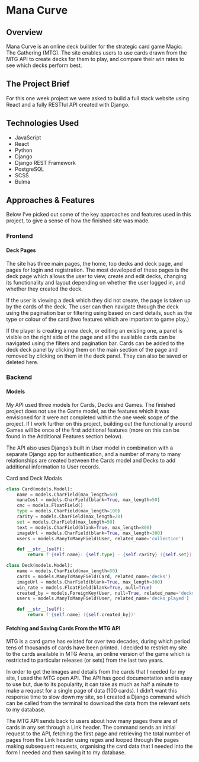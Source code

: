 # Mana Curve

## Overview

Mana Curve is an online deck builder for the strategic card game Magic: The Gathering (MTG). The site enables users to use cards drawn from the MTG API to create decks for them to play, and compare their win rates to see which decks perform best.

## The Project Brief

For this one week project we were asked to build a full stack website using React and a fully RESTful API created with Django.


## Technologies Used
* JavaScript
* React
* Python
* Django
* Django REST Framework
* PostgreSQL
* SCSS
* Bulma

## Approaches & Features

Below I’ve picked out some of the key approaches and features used in this project, to give a sense of how the finished site was made.

### Frontend

#### Deck Pages

The site has three main pages, the home, top decks and deck page, and pages for login and registration. The most developed of these pages is the deck page which allows the user to view, create and edit decks, changing its functionality and layout depending on whether the user logged in, and whether they created the deck.

If the user is viewing a deck which they did not create, the page is taken up by the cards of the deck. The user can then navigate through the deck using the pagination bar or filtering using based on card details, such as the type or colour of the card (two features which are important to game play.)

If the player is creating a new deck, or editing an existing one, a panel is visible on the right side of the page and all the available cards can be navigated using the filters and pagination bar. Cards can be added to the deck deck panel by clicking them on the main section of the page and removed by clicking on them in the deck panel. They can also be saved or deleted here.

### Backend

#### Models

My API used three models for Cards, Decks and Games. The finished project does not use the Game model, as the features which it was envisioned for it were not completed within the one week scope of the project. If I work further on this project, building out the functionality around Games will be once of the first additional features (more on this can be found in the Additional Features section below).

The API also uses Django’s built in User model in combination with a separate Django app for authentication, and a number of many to many relationships are created between the Cards model and Decks to add additional information to User records.

Card and Deck Modals
```python
class Card(models.Model):
    name = models.CharField(max_length=50)
    manaCost = models.CharField(blank=True, max_length=50)
    cmc = models.FloatField()
    type = models.CharField(max_length=100)
    rarity = models.CharField(max_length=20)
    set = models.CharField(max_length=50)
    text = models.CharField(blank=True, max_length=800)
    imageUrl = models.CharField(blank=True, max_length=300)
    users = models.ManyToManyField(User, related_name='collection')

    def __str__(self):
        return f'{self.name}: {self.type} - {self.rarity} ({self.set})'

class Deck(models.Model):
    name = models.CharField(max_length=50)
    cards = models.ManyToManyField(Card, related_name='decks')
    imageUrl = models.CharField(blank=True, max_length=300)
    win_rate = models.FloatField(blank=True, null=True)
    created_by = models.ForeignKey(User, null=True, related_name='decks_created', on_delete=models.SET_NULL)
    users = models.ManyToManyField(User, related_name='decks_played')

    def __str__(self):
        return f'{self.name} ({self.created_by})'
```
#### Fetching and Saving Cards From the MTG API

MTG is a card game has existed for over two decades, during which period tens of thousands of cards have been printed. I decided to restrict my site to the cards available in MTG Arena, an online version of the game which is restricted to particular releases (or sets) from the last two years.

In order to get the images and details from the cards that I needed for my site, I used the MTG open API. The API has good documentation and is easy to use but, due to its popularity, it can take as much as half a minute to make a request for a single page of data (100 cards). I didn’t want this response time to slow down my site, so I created a Django command which can be called from the terminal to download the data from the relevant sets to my database.

The MTG API sends back to users about how many pages there are of cards in any set through a Link header. The command sends an initial request to the API, fetching the first page and retrieving the total number of pages from the Link header using regex and looped through the pages making subsequent requests, organising the card data that I needed into the form I needed and then saving it to my database.
